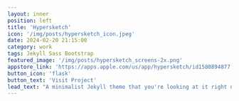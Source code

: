 ```yaml
---
layout: inner
position: left
title: 'Hypersketch'
icon: '/img/posts/hypersketch_icon.jpeg'
date: 2024-02-20 21:15:00
category: work
tags: Jekyll Sass Bootstrap
featured_image: '/img/posts/hypersketch_screens-2x.png'
appstore_link: 'https://apps.apple.com/us/app/hypersketch/id1580894877'
button_icon: 'flask'
button_text: 'Visit Project'
lead_text: "A minimalist Jekyll theme that you're looking at it right now"
---
```

